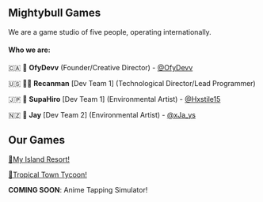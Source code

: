 ## Mightybull Games
We are a game studio of five people, operating internationally.

#### Who we are:
🇨🇦 🤔 **OfyDevv** (Founder/Creative Director) - [@OfyDevv](https://twitter.com/@OfyDevv)

🇺🇸 👨‍💻 **Recanman** [Dev Team 1] (Technological Director/Lead Programmer)

🇯🇵 🔨 **SupaHiro** [Dev Team 1] (Environmental Artist) - [@Hxstile15](https://twitter.com/@Hxstile15)

🇳🇿 🔨 **Jay** [Dev Team 2] (Environmental Artist) - [@xJa_ys](https://twitter.com/@xJa_ys)

## Our Games
[🌴My Island Resort!](https://www.roblox.com/games/6069641718/)

[🌴Tropical Town Tycoon!](https://www.roblox.com/games/8391439627/)

**COMING SOON**: Anime Tapping Simulator!
